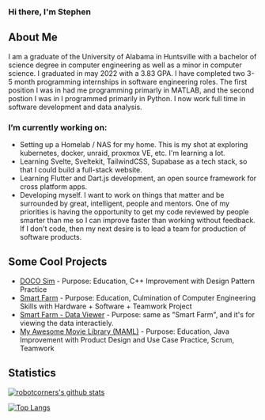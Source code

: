 ### Hi there, I'm Stephen

## About Me
I am a graduate of the University of Alabama in Huntsville with a bachelor of science degree in computer engineering as well as a minor in computer science. I graduated in may 2022 with a 3.83 GPA. I have completed two 3-5 month programming internships in software engineering roles. The first position I was  in had me programming primarly in MATLAB, and the second postion I was in I programmed primarily in Python. I now work full time in software development and data analysis.

### I’m currently working on: 
- Setting up a Homelab / NAS for my home. This is my shot at exploring kubernetes, docker, unraid, proxmox VE, etc. I'm learning a lot.
- Learning Svelte, Sveltekit, TailwindCSS, Supabase as a tech stack, so that I could build a full-stack website.
- Learning Flutter and Dart.js development, an open source framework for cross platform apps.
- Developing myself. I want to work on things that matter and be surrounded by great, intelligent, people and mentors. One of my priorities is having the opportunity to get my code reviewed by people smarter than me so I can improve faster than working without feedback. If I don't code, then my next desire is to lead a team for production of software products.

## Some Cool Projects
- [DOCO Sim](https://github.com/robotcorner/CS-307-DOCO-SIM-Semester-Project-Cpp#readme) - Purpose: Education, C++ Improvement with Design Pattern Practice
- [Smart Farm](https://github.com/dandeto/Smart-Farm) - Purpose: Education, Culmination of Computer Engineering Skills with Hardware + Software + Teamwork Project
- [Smart Farm - Data Viewer](https://github.com/robotcorner/Smart-Farm-Viewer) - Purpose: same as "Smart Farm", and it's for viewing the data interactiely.
- [My Awesome Movie Library (MAML)](https://github.com/robotcorner/CS-321-JavaTeamProjectTeam10#cs-321-javateamproject---team-10) - Purpose: Education, Java Improvement with Product Design and Use Case Practice, Scrum, Teamwork

## Statistics
[![robotcorners's github stats](https://github-readme-stats.vercel.app/api?username=robotcorner&theme=default)](https://github.com/anuraghazra/github-readme-stats)

[![Top Langs](https://github-readme-stats.vercel.app/api/top-langs/?username=robotcorner&theme=default&layout=compact)](https://github.com/anuraghazra/github-readme-stats)
